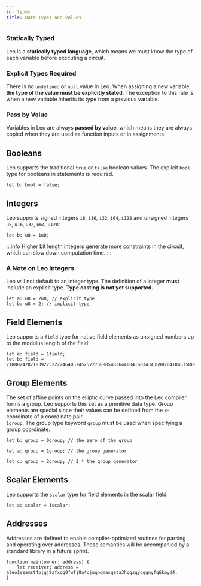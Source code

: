 ```yaml
---
id: types
title: Data Types and Values
---
```


### Statically Typed
Leo is a **statically typed language**, which means we must know the type of each variable before executing a circuit.

### Explicit Types Required
There is no `undefined` or `null` value in Leo. When assigning a new variable, **the type of the value must be explicitly stated**.
The exception to this rule is when a new variable inherits its type from a previous variable.

### Pass by Value
Variables in Leo are always **passed by value**, which means they are always copied when they are used as function inputs or in assignments.

## Booleans
Leo supports the traditional `true` or `false` boolean values. The explicit `bool` type for booleans in statements is required.

```leo
let b: bool = false;
```

## Integers
Leo supports signed integers `i8`, `i16`, `i32`, `i64`, `i128` 
and unsigned integers `u8`, `u16`, `u32`, `u64`, `u128`; 

```leo
let b: u8 = 1u8;
```

:::info
Higher bit length integers generate more constraints in the circuit, which can slow down computation time.
:::

### A Note on Leo Integers
Leo will not default to an integer type. The definition of a integer **must** include an explicit type.
**Type casting is not yet supported.**

```leo
let a: u8 = 2u8; // explicit type    
let b: u8 = 2; // implicit type
```

## Field Elements

Leo supports a `field` type for native field elements as unsigned numbers up to the modulus length of the field.
```leo
let a: field = 1field; 
let b: field = 21888242871839275222246405745257275088548364400416034343698204186575808495617;
```

## Group Elements
The set of affine points on the elliptic curve passed into the Leo compiler forms a group.
Leo supports this set as a primitive data type. 
Group elements are special since their values can be defined from the x-coordinate of a coordinate pair.  
`1group`. The group type keyword `group` must be used when specifying a group coordinate.

```leo
let b: group = 0group; // the zero of the group

let a: group = 1group; // the group generator

let c: group = 2group; // 2 * the group generator
```

## Scalar Elements
Leo supports the `scalar` type for field elements in the scalar field.
```leo
let a: scalar = 1scalar;
```

## Addresses

Addresses are defined to enable compiler-optimized routines for parsing and operating over addresses. 
These semantics will be accompanied by a standard library in a future sprint.

```leo
function main(owner: address) {
    let receiver: address = aleo1ezamst4pjgj9zfxqq0fwfj8a4cjuqndmasgata3hggzqygggnyfq6kmyd4;
}
```

